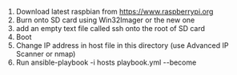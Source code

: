 1. Download latest raspbian from https://www.raspberrypi.org
2. Burn onto SD card using Win32Imager or the new one
3. add an empty text file called ssh onto the root
   of SD card
4. Boot
5. Change IP address in host file in this directory
   (use Advanced IP Scanner or nmap)
6. Run ansible-playbook -i hosts playbook.yml --become
